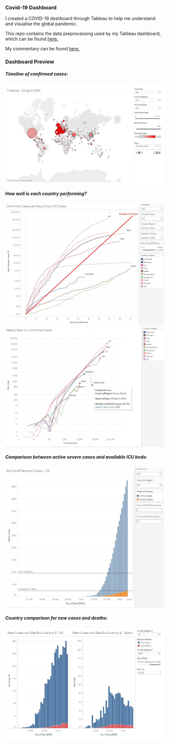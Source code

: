 ### Covid-19 Dashboard

I created a COVID-19 dashboard through Tableau to help me understand and visualise the global pandemic.

This repo contains the data preprocessing used by my Tableau dashboard, which can be found [here.](https://public.tableau.com/profile/alfred.zou#!/vizhome/COVID-19_15852011851070/COVID-19)

My commentary can be found [here.](https://alfredzou.github.io/portfolio/COVID-19/)

### Dashboard Preview

##### Timeline of confirmed cases:

<img src='/user_images/COVID-19 map blog post.JPG'>

##### How well is each country performing?

<img src='/user_images/Days Since 100 Cases.jpg'>

<img src='/user_images/Weekly New vs Confirmed Cases.jpg'>

##### Comparison between active severe cases and available ICU beds:

<img src='/user_images/Active and Severe Cases US.JPG'>

##### Country comparison for new cases and deaths:

<img src='/user_images/Compare Countries.JPG'>
